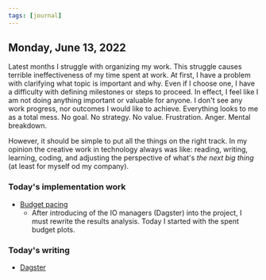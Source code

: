 ```yaml
---
tags: [journal]
---
```


## Monday, June 13, 2022

Latest months I struggle with organizing my work. This struggle causes terrible ineffectiveness of my time spent at work. At first, I have a problem with clarifying what topic is important and why. Even if I choose one, I have a difficulty with defining milestones or steps to proceed. In effect, I feel like I am not doing anything important or valuable for anyone. I don't see any work progress, nor outcomes I would like to achieve. Everything looks to me as a total mess. No goal. No strategy. No value. Frustration. Anger. Mental breakdown.

However, it should be simple to put all the things on the right track. In my opinion the creative work in technology always was like: reading, writing, learning, coding, and adjusting the perspective of what's *the next big thing* (at least for myself od my company).

### Today's implementation work

- [Budget pacing](../projects/Budget%20pacing.md)
	- After introducing of the IO managers (Dagster) into the project, I must rewrite the results analysis. Today I started with the spent budget plots.

### Today's writing

- [Dagster](../pages/Dagster.md)
